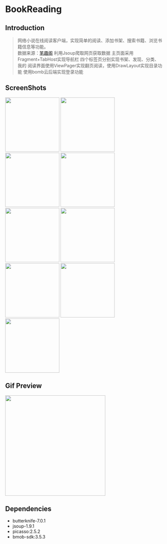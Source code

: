 # BookReading
## Introduction
> 网络小说在线阅读客户端，实现简单的阅读、添加书架、搜索书籍、浏览书籍信息等功能。   
> 数据来源：[笔趣阁](http://www.biquge.com.tw/)
> 利用Jsoup爬取网页获取数据
> 主页面采用Fragment+TabHost实现导航栏
> 四个标签页分别实现书架、发现、分类、我的
> 阅读界面使用ViewPager实现翻页阅读，使用DrawLayout实现目录功能
> 使用bomb云后端实现登录功能

## ScreenShots
<img width="173" height=“274” src="https://github.com/xfwangmm/BookReading/blob/1f5b4f0bd76bbaf70a739e7eadf3bc9927bbc99b/files/1.png"></img> 
<img width="173" height=“274” src="https://github.com/xfwangmm/BookReading/blob/1f5b4f0bd76bbaf70a739e7eadf3bc9927bbc99b/files/2.png"></img> 
<img width="173" height=“274” src="https://github.com/xfwangmm/BookReading/blob/1f5b4f0bd76bbaf70a739e7eadf3bc9927bbc99b/files/3.png"></img> 
<img width="173" height=“274” src="https://github.com/xfwangmm/BookReading/blob/1f5b4f0bd76bbaf70a739e7eadf3bc9927bbc99b/files/4.png"></img> 
<img width="173" height=“274” src="https://github.com/xfwangmm/BookReading/blob/1f5b4f0bd76bbaf70a739e7eadf3bc9927bbc99b/files/5.png"></img> 
<img width="173" height=“274” src="https://github.com/xfwangmm/BookReading/blob/1f5b4f0bd76bbaf70a739e7eadf3bc9927bbc99b/files/6.png"></img> 
<img width="173" height=“274” src="https://github.com/xfwangmm/BookReading/blob/1f5b4f0bd76bbaf70a739e7eadf3bc9927bbc99b/files/7.png"></img> 
<img width="173" height=“274” src="https://github.com/xfwangmm/BookReading/blob/1f5b4f0bd76bbaf70a739e7eadf3bc9927bbc99b/files/8.png"></img> 
<img width="173" height=“274” src="https://github.com/xfwangmm/BookReading/blob/1f5b4f0bd76bbaf70a739e7eadf3bc9927bbc99b/files/9.png"></img> 

## Gif Preview
<img width="320" height=“590” src="https://github.com/xfwangmm/BookReading/blob/1f5b4f0bd76bbaf70a739e7eadf3bc9927bbc99b/files/temp.gif"></img>

## Dependencies
- butterknife-7.0.1
- jsoup-1.9.1
- picasso:2.5.2
- bmob-sdk:3.5.3